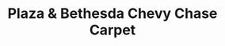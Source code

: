 ---
title: "Plaza & Bethesda Chevy Chase Carpet"
url: /rockville/plaza-and-bethesda-chevy-chase-carpet/
shop: carpet
---